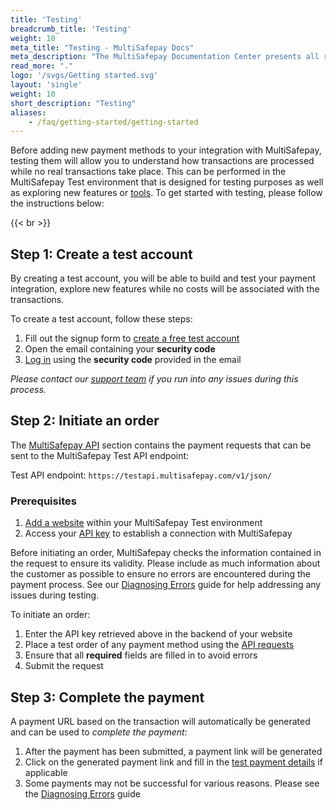 ```yaml
---
title: 'Testing'
breadcrumb_title: 'Testing'
weight: 10
meta_title: "Testing - MultiSafepay Docs"
meta_description: "The MultiSafepay Documentation Center presents all relevant information about our Plugins and API. You can also find support pages for Payment Methods, Tools and General Questions as well as the contact details of our Support and Integration Teams."
read_more: "."
logo: '/svgs/Getting started.svg'
layout: 'single'
weight: 10
short_description: "Testing"
aliases:
    - /faq/getting-started/getting-started
---
```


Before adding new payment methods to your integration with MultiSafepay, testing them will allow you to understand how transactions are processed while no real transactions take place. This can be performed in the MultiSafepay Test environment that is designed for testing purposes as well as exploring new features or [tools](/tools/). To get started with testing, please follow the instructions below:

{{< br >}}

## Step 1: Create a test account

By creating a test account, you will be able to build and test your payment integration, explore new features while no costs will be associated with the transactions.

To create a test account, follow these steps:

1. Fill out the signup form to [create a free test account](https://testmerchant.multisafepay.com/signup)
2. Open the email containing your **security code**
3. [Log in](https://testmerchant.multisafepay.com) using the **security code** provided in the email

_Please contact our [support team](mailto:support@multisafepay.com) if you run into any issues during this process._

## Step 2: Initiate an order

The [MultiSafepay API](/api/) section contains the payment requests that can be sent to the MultiSafepay Test API endpoint:

Test API endpoint: `https://testapi.multisafepay.com/v1/json/`

### Prerequisites

1. [Add a website](/tools/multisafepay-control/add-website/#add-your-website-to-multisafepay-control) within your MultiSafepay Test environment
2. Access your [API key](/tools/multisafepay-control/add-website/#accessing-your-api-key) to establish a connection with MultiSafepay

Before initiating an order, MultiSafepay checks the information contained in the request to ensure its validity. Please include as much information about the customer as possible to ensure no errors are encountered during the payment process. See our [Diagnosing Errors](/faq/errors-explained/diagnosing-errors/) guide for help addressing any issues during testing.

To initiate an order:

1. Enter the API key retrieved above in the backend of your website
2. Place a test order of any payment method using the [API requests](/api/#payment-methods)
3. Ensure that all __required__ fields are filled in to avoid errors
4. Submit the request

## Step 3: Complete the payment

A payment URL based on the transaction will automatically be generated and can be used to _complete the payment:_

1. After the payment has been submitted, a payment link will be generated
2. Click on the generated payment link and fill in the [test payment details](/faq/getting-started/test-payment-details/) if applicable
3. Some payments may not be successful for various reasons. Please see the [Diagnosing Errors](/faq/errors-explained/diagnosing-errors/) guide
